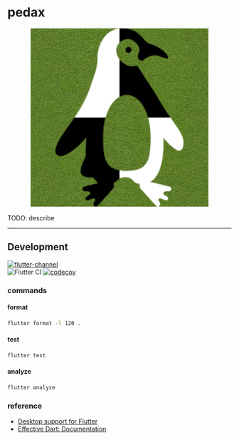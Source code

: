 # pedax

<p align="center">
<img src="https://github.com/sensuikan1973/pedax/blob/main/assets/pedax_logo.png?raw=true" alt="pedax_logo" />
</p>

TODO: describe

---

## Development

[![flutter-channel](https://img.shields.io/badge/Flutter-dev-64B5F6.svg?logo=flutter)](https://flutter.dev/docs/development/tools/sdk/releases)  
![Flutter CI](https://github.com/sensuikan1973/pedax/workflows/Flutter%20CI/badge.svg)
[![codecov](https://codecov.io/gh/sensuikan1973/pedax/branch/main/graph/badge.svg?token=DoMWFhOPN3)](https://codecov.io/gh/sensuikan1973/pedax)

### commands

#### format

```sh
flutter format -l 120 .
```

#### test

```sh
flutter test
```

#### analyze

```sh
flutter analyze
```

### reference

- [Desktop support for Flutter](https://flutter.dev/desktop)
- [Effective Dart: Documentation](https://dart.dev/guides/language/effective-dart/documentation)
